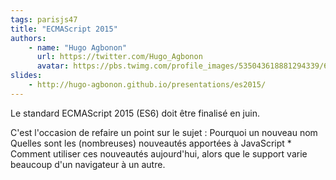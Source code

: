 ```yaml
---
tags: parisjs47
title: "ECMAScript 2015"
authors:
    - name: "Hugo Agbonon"
      url: https://twitter.com/Hugo_Agbonon
      avatar: https://pbs.twimg.com/profile_images/535043618881294339/6RPt0nPW_400x400.jpeg
slides:
    - http://hugo-agbonon.github.io/presentations/es2015/
---
```

Le standard ECMAScript 2015 (ES6) doit être finalisé en juin.

C'est l'occasion de refaire un point sur le sujet : Pourquoi un nouveau nom Quelles sont les (nombreuses) nouveautés apportées à JavaScript * Comment utiliser ces nouveautés aujourd'hui, alors que le support varie beaucoup d'un navigateur à un autre.
